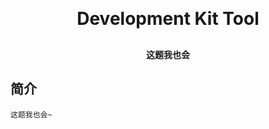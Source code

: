 <h1 align="center" style="margin: 30px 0 30px; font-weight: bold;">Development Kit Tool</h1>
<h4 align="center">这题我也会</h4>

## 简介
    这题我也会~